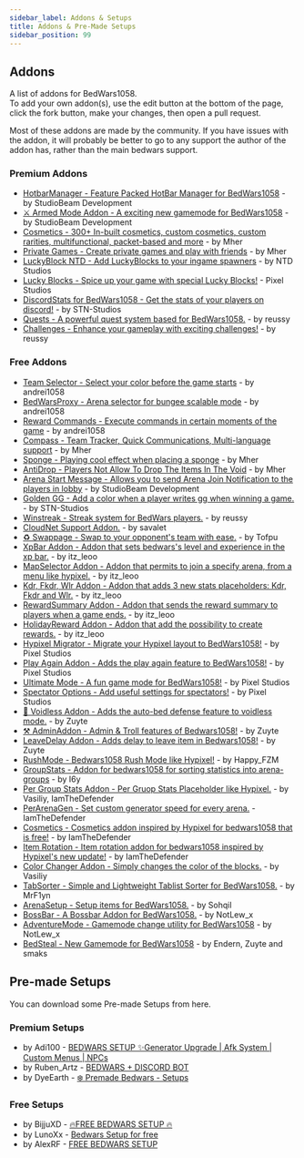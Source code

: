 ```yaml
---
sidebar_label: Addons & Setups
title: Addons & Pre-Made Setups
sidebar_position: 99
---
```


## Addons

A list of addons for BedWars1058. <br/>
To add your own addon(s), use the edit button at the bottom of the page, click the fork button, make your changes, then open a pull request.

Most of these addons are made by the community.
If you have issues with the addon, it will probably be better to go to any support the author of the addon has, rather than the main bedwars support.

### Premium Addons
- [HotbarManager - Feature Packed HotBar Manager for BedWars1058](https://polymart.org/resource/2183/) - by StudioBeam Development
- [⚔️ Armed Mode Addon - A exciting new gamemode for BedWars1058](https://polymart.org/resource/2394/) - by StudioBeam Development
- [Cosmetics - 300+ In-built cosmetics, custom cosmetics, custom rarities, multifunctional, packet-based and more](https://polymart.org/resource/1619/) - by Mher
- [Private Games - Create private games and play with friends](https://polymart.org/resource/1620/) - by Mher
- [LuckyBlock NTD - Add LuckyBlocks to your ingame spawners](https://spigotmc.org/resources/94872/) - by NTD Studios
- [Lucky Blocks -  Spice up your game with special Lucky Blocks!](https://polymart.org/resource/5264/) - Pixel Studios
- [DiscordStats for BedWars1058 - Get the stats of your players on discord!](https://polymart.org/resource/1889/) - by STN-Studios
- [Quests - A powerful quest system based for BedWars1058.](https://polymart.org/resource/1802) - by reussy
- [Challenges - Enhance your gameplay with exciting challenges!](https://polymart.org/resource/2455/) - by reussy

### Free Addons
- [Team Selector - Select your color before the game starts](https://spigotmc.org/resources/60438/) - by andrei1058
- [BedWarsProxy - Arena selector for bungee scalable mode](https://spigotmc.org/resources/66642/) - by andrei1058
- [Reward Commands - Execute commands in certain moments of the game](https://spigotmc.org/resources/55381/) - by andrei1058
- [Compass - Team Tracker, Quick Communications, Multi-language support](https://polymart.org/resource/1660/) - by Mher
- [Sponge - Playing cool effect when placing a sponge](https://polymart.org/resource/1662/) - by Mher
- [AntiDrop - Players Not Allow To Drop The Items In The Void](https://polymart.org/resource/1661/) - by Mher
- [Arena Start Message - Allows you to send Arena Join Notification to the players in lobby](https://polymart.org/resource/1880/) - by StudioBeam Development
- [Golden GG - Add a color when a player writes gg when winning a game.](https://spigotmc.org/resources/95321/) - by STN-Studios
- [Winstreak - Streak system for BedWars players.](https://polymart.org/resource/1871) - by reussy
- [CloudNet Support Addon.](https://spigotmc.org/resources/100041/) - by savalet
- [♻️ Swappage - Swap to your opponent's team with ease.](https://spigotmc.org/resources/102551/) - by Tofpu
- [XpBar Addon - Addon that sets bedwars's level and experience in the xp bar.](https://polymart.org/resource/2743/) - by itz_leoo
- [MapSelector Addon - Addon that permits to join a specify arena, from a menu like hypixel.](https://polymart.org/resource/2776/) - by itz_leoo
- [Kdr, Fkdr, Wlr Addon - Addon that adds 3 new stats placeholders: Kdr, Fkdr and Wlr.](https://polymart.org/resource/2778/) - by itz_leoo
- [RewardSummary Addon - Addon that sends the reward summary to players when a game ends.](https://polymart.org/resource/2826/) - by itz_leoo
- [HolidayReward Addon - Addon that add the possibility to create rewards.](https://polymart.org/resource/3079) - by itz_leoo
- [Hypixel Migrator - Migrate your Hypixel layout to BedWars1058!](https://polymart.org/resource/2836/) - by Pixel Studios
- [Play Again Addon - Adds the play again feature to BedWars1058!](https://polymart.org/resource/1946/) - by Pixel Studios
- [Ultimate Mode - A fun game mode for BedWars1058!](https://polymart.org/resource/2785/) - by Pixel Studios
- [Spectator Options - Add useful settings for spectators!](https://polymart.org/resource/1916/) - by Pixel Studios
- [🍇 Voidless Addon - Adds the auto-bed defense feature to voidless mode.](https://polymart.org/resource/2599/) - by Zuyte
- [⚒️ AdminAddon - Admin & Troll features of Bedwars1058!](https://polymart.org/resource/2684/) - by Zuyte
- [LeaveDelay Addon - Adds delay to leave item in Bedwars1058!](https://polymart.org/resource/2805/) - by Zuyte
- [RushMode - Bedwars1058 Rush Mode like Hypixel!](https://spigotmc.org/resources/105028/) - by Happy_FZM
- [GroupStats - Addon for bedwars1058 for sorting statistics into arena-groups](https://polymart.org/resource/3184) - by I6y
- [Per Group Stats Addon - Per Gruop Stats Placeholder like Hypixel.](https://spigotmc.org/resources/105279/) - by Vasiliy, IamTheDefender
- [PerArenaGen - Set custom generator speed for every arena.](https://polymart.org/resource/2815/) - IamTheDefender
- [Cosmetics - Cosmetics addon inspired by Hypixel for bedwars1058 that is free!](https://spigotmc.org/resources/106685/) - by IamTheDefender
- [Item Rotation - Item rotation addon for bedwars1058 inspired by Hypixel's new update!](https://spigotmc.org/resources/107016/) - by IamTheDefender
- [Color Changer Addon - Simply changes the color of the blocks.](https://spigotmc.org/resources/104501/) - by Vasiliy
- [TabSorter - Simple and Lightweight Tablist Sorter for BedWars1058.](https://spigotmc.org/resources/100842/) - by MrF1yn
- [ArenaSetup - Setup items for BedWars1058.](https://spigotmc.org/resources/97709/) - by Sohqil
- [BossBar - A Bossbar Addon for BedWars1058.](https://polymart.org/resource/2881/) - by NotLew_x
- [AdventureMode - Gamemode change utility for BedWars1058](https://polymart.org/resource/3296/) - by NotLew_x
- [BedSteal - New Gamemode for BedWars1058](https://polymart.org/resource/3575/) - by Endern, Zuyte and smaks

## Pre-made Setups

You can download some Pre-made Setups from here.

### Premium Setups
- by Adi100 - [BEDWARS SETUP ✨Generator Upgrade | Afk System | Custom Menus | NPCs](https://builtbybit.com/resources/12378/)
- by Ruben_Artz - [BEDWARS + DISCORD BOT](https://polymart.org/resource/544/)
- by DyeEarth - [❄️ Premade Bedwars - Setups](https://polymart.org/resource/1679/)

### Free Setups
- by BijjuXD - [🔥FREE BEDWARS SETUP 🔥](https://polymart.org/r/4343)
- by LunoXx - [ Bedwars Setup for free](https://polymart.org/resource/2810/)
- by AlexRF - [FREE BEDWARS SETUP](https://polymart.org/resource/4292)


